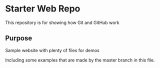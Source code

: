 # Starter Web Repo

This repository is for showing how Git and GitHub work

## Purpose

Sample website with plenty of files for demos 

Including some examples that are made by the master branch in this file.